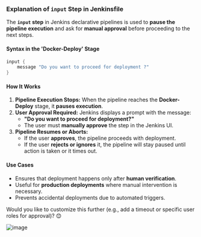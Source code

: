 
### Explanation of `input` Step in Jenkinsfile  

The **`input` step** in Jenkins declarative pipelines is used to **pause the pipeline execution** and ask for **manual approval** before proceeding to the next steps.

#### **Syntax in the 'Docker-Deploy' Stage**  
```groovy
input {
    message "Do you want to proceed for deployment ?"
}
```

#### **How It Works**  
1. **Pipeline Execution Stops:** When the pipeline reaches the **Docker-Deploy** stage, it **pauses execution**.  
2. **User Approval Required:** Jenkins displays a prompt with the message:  
   - **"Do you want to proceed for deployment?"**  
   - The user must **manually approve** the step in the Jenkins UI.  
3. **Pipeline Resumes or Aborts:**  
   - If the user **approves**, the pipeline proceeds with deployment.  
   - If the user **rejects or ignores** it, the pipeline will stay paused until action is taken or it times out.

#### **Use Cases**  
- Ensures that deployment happens only after **human verification**.  
- Useful for **production deployments** where manual intervention is necessary.  
- Prevents accidental deployments due to automated triggers.

Would you like to customize this further (e.g., add a timeout or specific user roles for approval)? 😊




![image](https://github.com/user-attachments/assets/10fd6f4a-e220-4318-9034-576cc67bb259)
